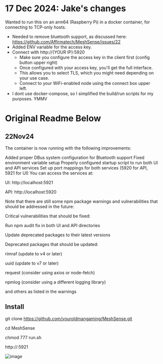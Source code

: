 # 17 Dec 2024: Jake's changes

Wanted to run this on an arm64 (Raspberry Pi) in a docker container, for connecting to TCP-only hosts.
- Needed to remove bluetooth support, as discussed here: https://github.com/Affirmatech/MeshSense/issues/22
- Added ENV variable for the access key.
- Connect with http://{YOUR IP}:5920
	- Make sure you configure the access key in the client first (config button upper right)
	- Once configured with your access key, you'll get the full interface.
	- This allows you to select TLS, which you might need depending on your use case.
	- Connect to your WiFi-enabled node using the connect box upper left.
- I dont use docker-compose, so I simplified the build/run scripts for my purposes.  YMMV

# Original Readme Below

## 22Nov24
The container is now running with the following improvements:

Added proper DBus system configuration for Bluetooth support
Fixed environment variable setup
Properly configured startup script to run both UI and API services
Set up port mappings for both services (5920 for API, 5921 for UI)
You can access the services at:

UI: http://localhost:5921

API: http://localhost:5920

Note that there are still some npm package warnings and vulnerabilities that should be addressed in the future:

Critical vulnerabilities that should be fixed:

Run npm audit fix in both UI and API directories

Update deprecated packages to their latest versions

Deprecated packages that should be updated:

rimraf (update to v4 or later)

uuid (update to v7 or later)

request (consider using axios or node-fetch)

npmlog (consider using a different logging library)

and others as listed in the warnings


## Install

git clone https://github.com/youroldmangaming/MeshSense.git

cd MeshSense

chmod 777 run.sh

http://<HOST IP>:5921

![image](https://github.com/user-attachments/assets/a77a208c-0ada-4795-92b9-9f8cd65c5e69)



